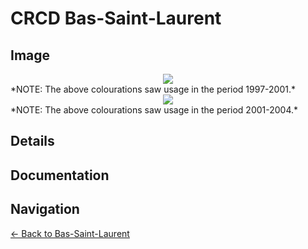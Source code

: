 # CRCD Bas-Saint-Laurent

## Image

<div style="text-align:center"><img src ="https://f001.backblazeb2.com/b2api/v1/b2_download_file_by_id?fileId=4_z28c49eac21252eda5eb50012_f1039a262cb07ca26_d20170709_m070834_c001_v0001043_t0004" /></div>
*NOTE: The above colourations saw usage in the period 1997-2001.*

<div style="text-align:center"><img src ="https://f001.backblazeb2.com/b2api/v1/b2_download_file_by_id?fileId=4_z28c49eac21252eda5eb50012_f111b386ef9043daa_d20170709_m070837_c001_v0001042_t0033" /></div>
*NOTE: The above colourations saw usage in the period 2001-2004.*

## Details

## Documentation

## Navigation

[← Back to Bas-Saint-Laurent](README.md)
